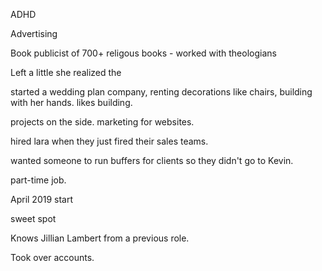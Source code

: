 ADHD

Advertising

Book publicist of 700+  religous books - worked with theologians

Left a little she realized the

started a wedding plan company, renting decorations like chairs, building with her hands. likes building.

projects on the side.
marketing for websites.

hired lara when they just fired their sales teams.

wanted someone to run buffers for clients so they didn't go to Kevin.

part-time job.

April 2019 start

sweet spot 

Knows Jillian Lambert from a previous role.

Took over accounts.